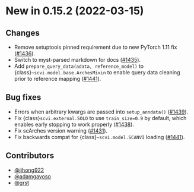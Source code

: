 # New in 0.15.2 (2022-03-15)

## Changes

- Remove setuptools pinned requirement due to new PyTorch 1.11 fix ([#1436]).
- Switch to myst-parsed markdown for docs ([#1435]).
- Add ``prepare_query_data(adata, reference_model)`` to {class}`~scvi.model.base.ArchesMixin` to enable query data cleaning prior to reference mapping ([#1441]).

## Bug fixes

- Errors when arbitrary kwargs are passed into ``setup_anndata()`` ([#1439]).
- Fix {class}`scvi.external.SOLO` to use `train_size=0.9` by default, which enables early stopping to work properly ([#1438]).
- Fix scArches version warning ([#1431]).
- Fix backwards compat for {class}`~scvi.model.SCANVI` loading ([#1441]).

## Contributors

- [@jjhong922]
- [@adamgayoso]
- [@grst]

[#1441]: https://github.com/YosefLab/scvi-tools/pull/1441
[#1439]: https://github.com/YosefLab/scvi-tools/pull/1439
[#1438]: https://github.com/YosefLab/scvi-tools/pull/1438
[#1436]: https://github.com/YosefLab/scvi-tools/pull/1436
[#1435]: https://github.com/YosefLab/scvi-tools/pull/1435
[#1431]: https://github.com/YosefLab/scvi-tools/pull/1431
[@adamgayoso]: https://github.com/adamgayoso
[@jjhong922]: https://github.com/jjhong922
[@grst]: https://github.com/grst
